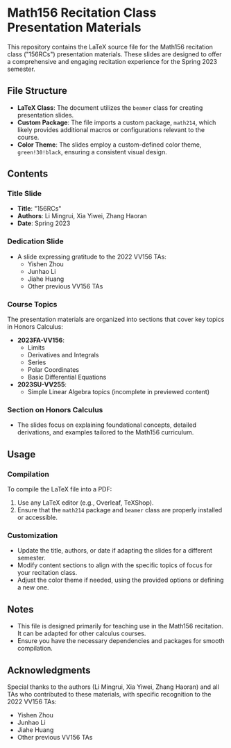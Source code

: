 # Math156 Recitation Class Presentation Materials

This repository contains the LaTeX source file for the Math156 recitation class ("156RCs") presentation materials. These slides are designed to offer a comprehensive and engaging recitation experience for the Spring 2023 semester.

## File Structure
- **LaTeX Class**: The document utilizes the `beamer` class for creating presentation slides.
- **Custom Package**: The file imports a custom package, `math214`, which likely provides additional macros or configurations relevant to the course.
- **Color Theme**: The slides employ a custom-defined color theme, `green!30!black`, ensuring a consistent visual design.

## Contents
### Title Slide
- **Title**: "156RCs"
- **Authors**: Li Mingrui, Xia Yiwei, Zhang Haoran
- **Date**: Spring 2023

### Dedication Slide
- A slide expressing gratitude to the 2022 VV156 TAs:
  - Yishen Zhou
  - Junhao Li
  - Jiahe Huang
  - Other previous VV156 TAs

### Course Topics
The presentation materials are organized into sections that cover key topics in Honors Calculus:

- **2023FA-VV156**:
  - Limits
  - Derivatives and Integrals
  - Series
  - Polar Coordinates
  - Basic Differential Equations
- **2023SU-VV255**:
  - Simple Linear Algebra topics (incomplete in previewed content)

### Section on Honors Calculus
- The slides focus on explaining foundational concepts, detailed derivations, and examples tailored to the Math156 curriculum.

## Usage
### Compilation
To compile the LaTeX file into a PDF:
1. Use any LaTeX editor (e.g., Overleaf, TeXShop).
2. Ensure that the `math214` package and `beamer` class are properly installed or accessible.

### Customization
- Update the title, authors, or date if adapting the slides for a different semester.
- Modify content sections to align with the specific topics of focus for your recitation class.
- Adjust the color theme if needed, using the provided options or defining a new one.

## Notes
- This file is designed primarily for teaching use in the Math156 recitation. It can be adapted for other calculus courses.
- Ensure you have the necessary dependencies and packages for smooth compilation.

## Acknowledgments
Special thanks to the authors (Li Mingrui, Xia Yiwei, Zhang Haoran) and all TAs who contributed to these materials, with specific recognition to the 2022 VV156 TAs:
- Yishen Zhou
- Junhao Li
- Jiahe Huang
- Other previous VV156 TAs
